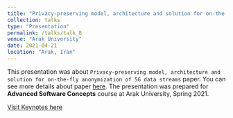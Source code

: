 ```yaml
---
title: "Privacy-preserving model, architecture and solution for on-the-fly anonymization of 5G data streams (in Persian)"
collection: talks
type: "Presentation"
permalink: /talks/talk_8
venue: "Arak University"
date: 2021-04-21
location: "Arak, Iran"
---
```


This presentation was about `Privacy-preserving model, architecture and solution for on-the-fly anonymization of 5G data streams` paper. You can see more details about paper [here](https://dl.acm.org/doi/abs/10.1145/3437120.3437349). The presentation was prepared for **Advanced Software Concepts** course at Arak University, Spring 2021.

[Visit Keynotes here](https://alirezasn.github.io/files/talk_8_slides.pdf)